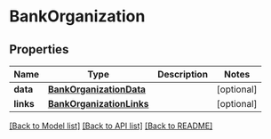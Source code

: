 # BankOrganization

## Properties
Name | Type | Description | Notes
------------ | ------------- | ------------- | -------------
**data** | [**BankOrganizationData**](BankOrganizationData.md) |  | [optional] 
**links** | [**BankOrganizationLinks**](BankOrganizationLinks.md) |  | [optional] 

[[Back to Model list]](../README.md#documentation-for-models) [[Back to API list]](../README.md#documentation-for-api-endpoints) [[Back to README]](../README.md)


